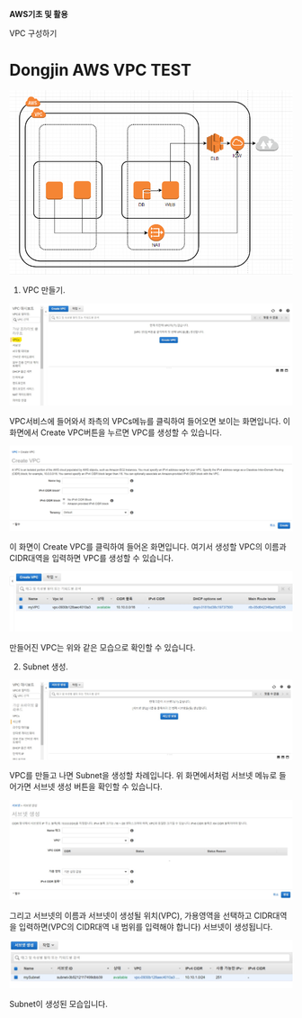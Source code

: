 **AWS기초 및 활용** 

VPC 구성하기


# Dongjin AWS VPC TEST

![구성1](https://github.com/dockerdongjin/aws-network-examples/blob/master/case2/VPC.PNG)

1. VPC 만들기.

![구성1](https://github.com/dockerdongjin/aws-network-examples/blob/master/case2/vpc_1.jpg)

VPC서비스에 들어와서 좌측의 VPCs메뉴를 클릭하여 들어오면 보이는 화면입니다. 이 화면에서 Create VPC버튼을 누르면 VPC를 생성할 수 있습니다.

![구성1](https://github.com/dockerdongjin/aws-network-examples/blob/master/case2/vpc_2.jpg)

이 화면이 Create VPC를 클릭하여 들어온 화면입니다. 여기서 생성할 VPC의 이름과 CIDR대역을 입력하면 VPC를 생성할 수 있습니다.

![구성1](https://github.com/dockerdongjin/aws-network-examples/blob/master/case2/vpc_3.jpg)

만들어진 VPC는 위와 같은 모습으로 확인할 수 있습니다.

2. Subnet 생성.

![구성1](https://github.com/dockerdongjin/aws-network-examples/blob/master/case2/sub_1.jpg)

VPC를 만들고 나면 Subnet을 생성할 차례입니다. 위 화면에서처럼 서브넷 메뉴로 들어가면 서브넷 생성 버튼을 확인할 수 있습니다.

![구성1](https://github.com/dockerdongjin/aws-network-examples/blob/master/case2/sub_2.jpg)

그리고 서브넷의 이름과 서브넷이 생성될 위치(VPC), 가용영역을 선택하고 CIDR대역을 입력하면(VPC의 CIDR대역 내 범위를 입력해야 합니다) 서브넷이 생성됩니다.

![구성1](https://github.com/dockerdongjin/aws-network-examples/blob/master/case2/sub_3.jpg)

Subnet이 생성된 모습입니다.
